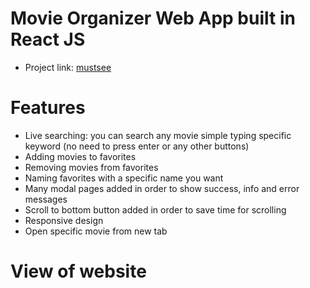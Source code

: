 # Movie Organizer Web App built in React JS
- Project link: [mustsee](https://mustsee.netlify.app/)
# Features
- Live searching: you can search any movie simple typing specific keyword (no need to press enter or any other buttons)
- Adding movies to favorites
- Removing movies from favorites
- Naming favorites with a specific name you want
- Many modal pages added in order to show success, info and error messages
- Scroll to bottom button added in order to save time for scrolling
- Responsive design
- Open specific movie from new tab

# View of website

